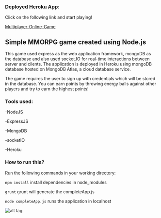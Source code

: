 ### Deployed Heroku App:

Click on the following link and start playing!

[Multiplayer-Online-Game](https://mmorpg-ps-123.herokuapp.com/)

## Simple MMORPG game created using Node.js

This game used express as the web application framework, mongoDB as the database and also used socket.IO for real-time interactions between server and cilents. The application is deployed in Heroku using mongoDB database hosted on MongoDB Atlas, a cloud database service.

The game requires the user to sign up with credentials which will be stored in the database. You can earn points by throwing energy balls against other players and try to earn the highest points!

### Tools used:

-NodeJS

-ExpressJS

-MongoDB

-socketIO

-Heroku

### How to run this?

Run the following commands in your working directory:

``` npm install ``` install dependencies in node_modules

``` grunt ``` grunt will generate the completeApp.js

``` node completeApp.js ``` runs the application in localhost

![alt tag](https://user-images.githubusercontent.com/11578999/39667207-849d5200-5065-11e8-98b8-d67c2dddfb8c.png)
